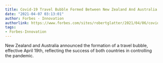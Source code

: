 ```yaml
---
title: Covid-19 Travel Bubble Formed Between New Zealand And Australia
date: "2021-04-07 03:13:01"
author: Forbes - Innovation
authorlink: https://www.forbes.com/sites/robertglatter/2021/04/06/covid-19-travel-bubble-formed-between-new-zealand-and-australia/
tags:
- Forbes-Innovation
---
```

New Zealand and Australia announced the formation of a travel bubble, effective April 19th, reflecting the success of both countries in controlling the pandemic.